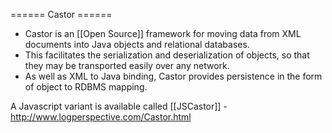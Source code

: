 ====== Castor ======

  * Castor is an [[Open Source]] framework for moving data from XML documents into Java objects and relational databases.
  * This facilitates the serialization and deserialization of objects, so that they may be transported easily over any network.
  * As well as XML to Java binding, Castor provides persistence in the form of object to RDBMS mapping.


A Javascript variant is available called [[JSCastor]]  - http://www.logperspective.com/Castor.html